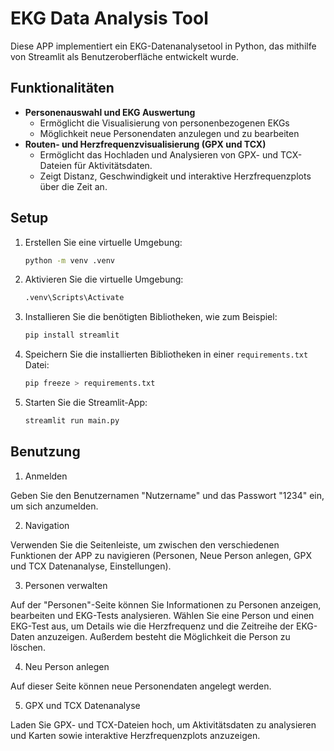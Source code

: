 # EKG Data Analysis Tool

Diese APP implementiert ein EKG-Datenanalysetool in Python, das mithilfe von Streamlit als Benutzeroberfläche entwickelt wurde.

## Funktionalitäten
- **Personenauswahl und EKG Auswertung**
  - Ermöglicht die Visualisierung von personenbezogenen EKGs
  - Möglichkeit neue Personendaten anzulegen und zu bearbeiten
- **Routen- und Herzfrequenzvisualisierung (GPX und TCX)**
  - Ermöglicht das Hochladen und Analysieren von GPX- und TCX-Dateien für Aktivitätsdaten.
  - Zeigt Distanz, Geschwindigkeit und interaktive Herzfrequenzplots über die Zeit an.

## Setup

1. Erstellen Sie eine virtuelle Umgebung:
    ```sh
    python -m venv .venv
    ```

2. Aktivieren Sie die virtuelle Umgebung:
    ```sh
    .venv\Scripts\Activate
    ```

3. Installieren Sie die benötigten Bibliotheken, wie zum Beispiel:
    ```sh
    pip install streamlit
    ```

4. Speichern Sie die installierten Bibliotheken in einer `requirements.txt` Datei:
    ```sh
    pip freeze > requirements.txt
    ```

5. Starten Sie die Streamlit-App:
    ```sh
    streamlit run main.py
    ```

## Benutzung
1. Anmelden

Geben Sie den Benutzernamen "Nutzername" und das Passwort "1234" ein, um sich anzumelden.

2. Navigation

Verwenden Sie die Seitenleiste, um zwischen den verschiedenen Funktionen der APP zu navigieren (Personen, Neue Person anlegen, GPX und TCX Datenanalyse, Einstellungen).

3. Personen verwalten

Auf der "Personen"-Seite können Sie Informationen zu Personen anzeigen, bearbeiten und EKG-Tests analysieren.
Wählen Sie eine Person und einen EKG-Test aus, um Details wie die Herzfrequenz und die Zeitreihe der EKG-Daten anzuzeigen. Außerdem besteht die Möglichkeit die Person zu löschen.

4. Neu Person anlegen

Auf dieser Seite können neue Personendaten angelegt werden.

5. GPX und TCX Datenanalyse

Laden Sie GPX- und TCX-Dateien hoch, um Aktivitätsdaten zu analysieren und Karten sowie interaktive Herzfrequenzplots anzuzeigen.

